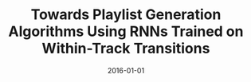 ---
type: "paper"
title: "Towards Playlist Generation Algorithms Using RNNs Trained on Within-Track Transitions"
authors: ['Choi', ' K.', ' Fazekas', ' G.', ' Sandler', ' M.']
date: 2016-01-01
published_in: "Workshop on Surprise"
publishers_link: "https://arxiv.org/abs/1606.0209"
---